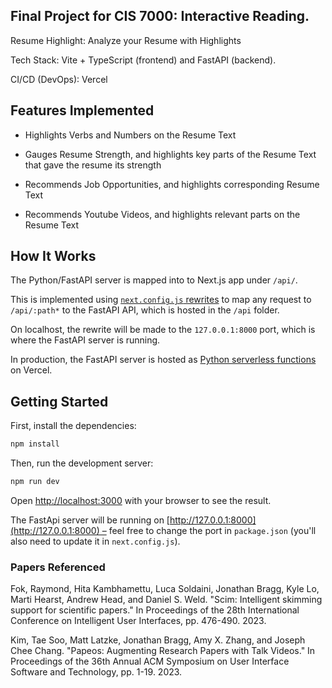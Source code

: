 ## Final Project for CIS 7000: Interactive Reading. 

Resume Highlight: Analyze your Resume with Highlights

Tech Stack: Vite + TypeScript (frontend) and FastAPI (backend).

CI/CD (DevOps): Vercel

## Features Implemented

- Highlights Verbs and Numbers on the Resume Text

- Gauges Resume Strength, and highlights key parts of the Resume Text that gave the resume its strength

- Recommends Job Opportunities, and highlights corresponding Resume Text

- Recommends Youtube Videos, and highlights relevant parts on the Resume Text


## How It Works

The Python/FastAPI server is mapped into to Next.js app under `/api/`.

This is implemented using [`next.config.js` rewrites](https://github.com/digitros/nextjs-fastapi/blob/main/next.config.js) to map any request to `/api/:path*` to the FastAPI API, which is hosted in the `/api` folder.

On localhost, the rewrite will be made to the `127.0.0.1:8000` port, which is where the FastAPI server is running.

In production, the FastAPI server is hosted as [Python serverless functions](https://vercel.com/docs/concepts/functions/serverless-functions/runtimes/python) on Vercel.

## Getting Started

First, install the dependencies:

```bash
npm install
```

Then, run the development server:

```bash
npm run dev
```

Open [http://localhost:3000](http://localhost:3000) with your browser to see the result.

The FastApi server will be running on [http://127.0.0.1:8000](http://127.0.0.1:8000) – feel free to change the port in `package.json` (you'll also need to update it in `next.config.js`).

### Papers Referenced

Fok, Raymond, Hita Kambhamettu, Luca Soldaini, Jonathan Bragg, Kyle Lo, Marti Hearst, Andrew Head, and Daniel S. Weld. "Scim: Intelligent skimming support for scientific papers." In Proceedings of the 28th International Conference on Intelligent User Interfaces, pp. 476-490. 2023.

Kim, Tae Soo, Matt Latzke, Jonathan Bragg, Amy X. Zhang, and Joseph Chee Chang. "Papeos: Augmenting Research Papers with Talk Videos." In Proceedings of the 36th Annual ACM Symposium on User Interface Software and Technology, pp. 1-19. 2023.